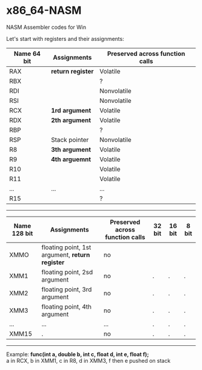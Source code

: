 # x86_64-NASM
NASM Assembler codes for Win

Let's start with registers and their assignments:

Name 64 bit   | Assignments                         | Preserved across function calls |
--------------|-------------------------------------|---------------------------------|
RAX           | **return register**                 | Volatile                        |
RBX           |                                     | ?                               | 
RDI           |                                     | Nonvolatile                     | 
RSI           |                                     | Nonvolatile                     | 
RCX           | **1rd argument**                    | Volatile                        | 
RDX           | **2th argument**                    | Volatile                        | 
RBP           |                                     | ?                               | 
RSP           | Stack pointer                       | Nonvolatile                     | 
R8            | **3th argument**                    | Volatile                        |
R9            | **4th arguemnt**                    | Volatile                        |
R10           |                                     | Volatile                        |
R11           |                                     | Volatile                        |
...           | ...                                 | ...                             |
R15           |                                     | ?                               | 

-----------------------------------------------------------------------------------------------------------------------------------

Name 128 bit  | Assignments                                       | Preserved across function calls | 32 bit | 16 bit | 8 bit |
--------------|---------------------------------------------------|---------------------------------|--------|--------|-------|
XMMO          | floating point, 1st argument, **return register** | no  |      |      |      |
XMM1          | floating point, 2sd argument                      | no  |.     |.     |.     |
XMM2          | floating point, 3rd argument                      | no  |.     |.     |.     |
XMM3          | floating point, 4th argument                      | no  |.     |.     |.     |
...           |... |... |.|.|.|
XMM15         |.   | no |.|.|.|

-----------------------------------------------------------------------------------------------------------------------------------

Example:
**func(int a, double b, int c, float d, int e, float f);** <br>
a in RCX, b in XMM1, c in R8, d in XMM3, f then e pushed on stack

